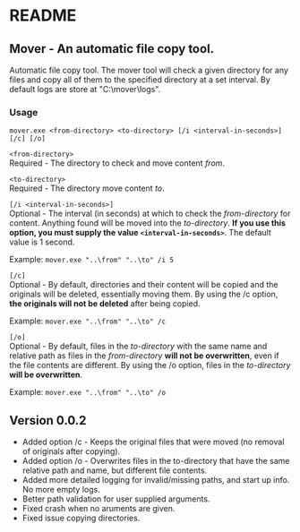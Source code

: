 # README  

## Mover - An automatic file copy tool.  

Automatic file copy tool. The mover tool will check a given directory for any files and copy all of them to the specified directory at a set interval. By default logs are store at "C:\mover\logs".  

### Usage  
`mover.exe <from-directory> <to-directory> [/i <interval-in-seconds>] [/c] [/o]`  

`<from-directory>`  
Required - The directory to check and move content *from*.  

`<to-directory>`  
Required - The directory move content *to*.  

`[/i <interval-in-seconds>]`  
Optional - The interval (in seconds) at which to check the *from-directory* for content. Anything found will be moved into the *to-directory*. **If you use this option, you must supply the value `<interval-in-seconds>`**. The default value is 1 second.  

Example: `mover.exe "..\from" "..\to" /i 5`  

`[/c]`  
Optional - By default, directories and their content will be copied and the originals will be deleted, essentially moving them. By using the /c option, **the originals will not be deleted** after being copied.  

Example: `mover.exe "..\from" "..\to" /c`  

`[/o]`  
Optional - By default, files in the *to-directory* with the same name and relative path as files in the *from-directory* **will not be overwritten**, even if the file contents are different. By using the /o option, files in the *to-directory* **will be overwritten**.  

Example: `mover.exe "..\from" "..\to" /o`  


## Version 0.0.2
- Added option /c - Keeps the original files that were moved (no removal of originals after copying).
- Added option /o - Overwrites files in the to-directory that have the same relative path and name, but different file contents.
- Added more detailed logging for invalid/missing paths, and start up info. No more empty logs.
- Better path validation for user supplied arguments.
- Fixed crash when no aruments are given.
- Fixed issue copying directories.
